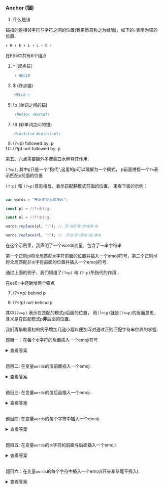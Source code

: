 

### Anchor (锚)

1. 什么是锚

锚指的是相邻字符与字符之间的位置(我更愿意称之为缝隙)，如下的`↑`表示为锚的位置.

```md
↑ H ↑ E ↑ L ↑ L ↑ O ↑
```

在ES5中共有6个锚点

1. ^ (起点锚）
```md
    ↑ HELLO
```
3. $ (终点锚)
```md
    HELLO ↑
```
5. \b (单词之间的锚)
```md
    ↑Hello↑ ↑World!↑
```
7. \B (非单词之间的锚)
```md
    H↑e↑l↑l↑o W↑o↑r↑l↑d!↑
```
9. (?=p)  followed by: p
10. (?!p)  not-followed by: p

第五、六点需要额外多费些口水解释其作用.

`(?=p)`, 其中p只是一个"指代",这里的p可以理解为一个模式， p前面拼接一个`?=`表示匹配p前面的位置

`(?!p)` 和 `(?=p)`意思相反，表示匹配<strong>非</strong>模式前面的位置， 来看下面的示例：

```js

var words = "开水矿泉水纯净水";

const pl = /(?=水)/g;

const nl = /(?!水)/g;

words.replace(pl, "💧"); // 开💧水矿泉💧水纯净💧水

words.replace(nl, "💧"); // 💧开水💧矿💧泉水💧纯💧净水

```

在这个示例里，我声明了一个words变量，包含了一串字符串

第一个正则pl将全局匹配`水`字符前面的位置并插入一个emoji符号，第二个正则nl将全局匹配非`水`字符前面的位置并插入一个emoji符号.

通过上面的例子，我们知道了`(?=p)` 和 `(?!p)`所指代的作用`.

在es6+中还新增两个锚点

7. (?<=p) behind p 

8. (?<!p) not-behind p

其中`(?<=p)` 表示在匹配的模式p后面的位置， 而`(?<!p)`就是`(?<=p)`的反面意思，含义是在匹配模式p<strong>非</strong>后面的位置。

我们再借助最初的例子增加几道小题以便加深对通过正则匹配字符串位置的掌握:

题目一：在每个`水`字符的后面插入一个emoji符号
<details><summary>查看答案</summary>
<code>
words.replace(/(?<=水)/g, "💧"); // 开水💧矿泉水💧纯净水💧'
</code>
</details><br/>

题目二: 在变量`words`的值前面插入一个emoji.
<details><summary>查看答案</summary>
<code>
words.replace(/^/g, "💧"); // 💧开水矿泉水纯净水
</code>
</details><br/>

题目三: 在变量`words`的值后面插入一个emoji.

<details><summary>查看答案</summary>
<code>
words.replace(/$/g, "💧"); // 开水矿泉水纯净水💧
</code>
</details><br />

题目四: 在变量`words`的每个字符中插入一个emoji.

<details><summary>查看答案</summary>
<code>
words.replace(/\B/g, "💧"); // 💧开💧水💧矿💧泉💧水💧纯💧净💧水
</code>
</details><br />

题目五: 在变量`words`的`水`字符的前面与后面插入一个emoji.

<details><summary>查看答案</summary>
<code>
words.replace(/(?<=水)|(?=水)/g, "💧"); // 开💧水💧矿泉💧水💧纯净💧水💧'
</code>
</details><br />

题目六：在变量`words`的每个字符中插入一个emoji(开头和结尾不插入).

<details><summary>查看答案</summary>
<code>
words.replace(/(?!(^|$))/g, "💧"); // 开💧水💧矿💧泉💧水💧纯💧净💧水'
</code>
</details><br />
